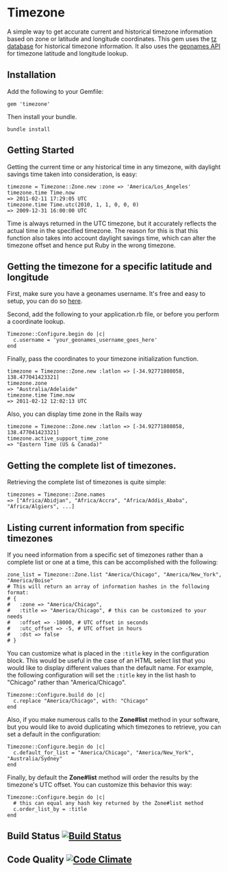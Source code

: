 # Timezone

A simple way to get accurate current and historical timezone information based on zone or latitude and longitude coordinates. This gem uses the [tz database](http://www.twinsun.com/tz/tz-link.htm) for historical timezone information. It also uses the [geonames API](http://www.geonames.org/export/web-services.html) for timezone latitude and longitude lookup.

## Installation

Add the following to your Gemfile:

    gem 'timezone'

Then install your bundle.

    bundle install

## Getting Started

Getting the current time or any historical time in any timezone, with daylight savings time taken into consideration, is easy:

    timezone = Timezone::Zone.new :zone => 'America/Los_Angeles'
    timezone.time Time.now
    => 2011-02-11 17:29:05 UTC
    timezone.time Time.utc(2010, 1, 1, 0, 0, 0)
    => 2009-12-31 16:00:00 UTC

Time is always returned in the UTC timezone, but it accurately reflects the actual time in the specified timezone. The reason for this is that this function also takes into account daylight savings time, which can alter the timezone offset and hence put Ruby in the wrong timezone.

## Getting the timezone for a specific latitude and longitude

First, make sure you have a geonames username. It's free and easy to setup, you can do so [here](http://www.geonames.org/login).

Second, add the following to your application.rb file, or before you perform a coordinate lookup.

    Timezone::Configure.begin do |c|
      c.username = 'your_geonames_username_goes_here'
    end

Finally, pass the coordinates to your timezone initialization function.

    timezone = Timezone::Zone.new :latlon => [-34.92771808058, 138.477041423321]
    timezone.zone
    => "Australia/Adelaide"
    timezone.time Time.now
    => 2011-02-12 12:02:13 UTC

Also, you can display time zone in the Rails way

    timezone = Timezone::Zone.new :latlon => [-34.92771808058, 138.477041423321]
    timezone.active_support_time_zone
    => "Eastern Time (US & Canada)"


## Getting the complete list of timezones.

Retrieving the complete list of timezones is quite simple:

    timezones = Timezone::Zone.names
    => ["Africa/Abidjan", "Africa/Accra", "Africa/Addis_Ababa", "Africa/Algiers", ...]
    
## Listing current information from specific timezones

If you need information from a specific set of timezones rather than a complete list or one at a time, this can be accomplished with the following:

    zone_list = Timezone::Zone.list "America/Chicago", "America/New_York", "America/Boise"
    # This will return an array of information hashes in the following format:
    # { 
    #   :zone => "America/Chicago",
    #   :title => "America/Chicago", # this can be customized to your needs
    #   :offset => -18000, # UTC offset in seconds
    #   :utc_offset => -5, # UTC offset in hours
    #   :dst => false
    # }
    
You can customize what is placed in the `:title` key in the configuration block. This would be useful in the case of an HTML select list that you would like to display different values than the default name.  For example, the following configuration will set the `:title` key in the list hash to "Chicago" rather than "America/Chicago".

    Timezone::Configure.build do |c|
      c.replace "America/Chicago", with: "Chicago"
    end
    
Also, if you make numerous calls to the **Zone#list** method in your software, but you would like to avoid duplicating which timezones to retrieve, you can set a default in the configuration:

    Timezone::Configure.begin do |c|
      c.default_for_list = "America/Chicago", "America/New_York", "Australia/Sydney"
    end
    
Finally, by default the **Zone#list** method will order the results by the timezone's UTC offset. You can customize this behavior this way:

    Timezone::Configure.begin do |c|
      # this can equal any hash key returned by the Zone#list method
      c.order_list_by = :title 
    end

## Build Status [![Build Status](https://secure.travis-ci.org/chebyte/timezone.png?branch=master)](http://travis-ci.org/chebyte/timezone)

## Code Quality [![Code Climate](https://codeclimate.com/badge.png)](https://codeclimate.com/github/chebyte/timezone)
